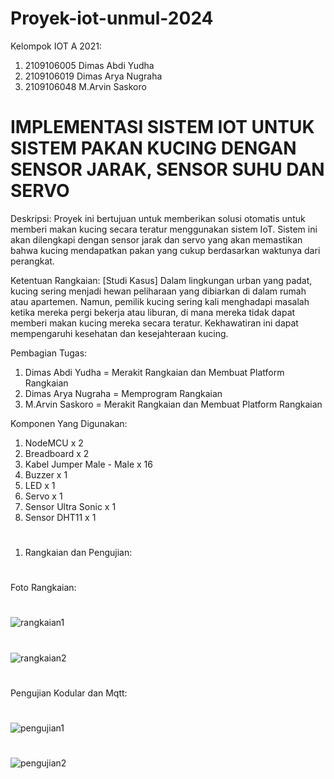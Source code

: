 # Proyek-iot-unmul-2024
Kelompok IOT A 2021:
1. 2109106005 Dimas Abdi Yudha
2. 2109106019 Dimas Arya Nugraha
3. 2109106048 M.Arvin Saskoro


# IMPLEMENTASI SISTEM IOT UNTUK SISTEM PAKAN KUCING DENGAN SENSOR JARAK, SENSOR SUHU DAN SERVO
Deskripsi:
Proyek ini bertujuan untuk memberikan solusi otomatis untuk memberi makan kucing secara teratur menggunakan sistem IoT. Sistem ini akan dilengkapi dengan sensor jarak dan servo yang akan memastikan bahwa kucing mendapatkan pakan yang cukup berdasarkan waktunya dari perangkat.

Ketentuan Rangkaian:
[Studi Kasus]
Dalam lingkungan urban yang padat, kucing sering menjadi hewan peliharaan yang dibiarkan di dalam rumah atau apartemen. Namun, pemilik kucing sering kali menghadapi masalah ketika mereka pergi bekerja atau liburan, di mana mereka tidak dapat memberi makan kucing mereka secara teratur. Kekhawatiran ini dapat mempengaruhi kesehatan dan kesejahteraan kucing.

Pembagian Tugas:
1. Dimas Abdi Yudha = Merakit Rangkaian dan Membuat Platform Rangkaian
2. Dimas Arya Nugraha = Memprogram Rangkaian
3. M.Arvin Saskoro = Merakit Rangkaian dan Membuat Platform Rangkaian

Komponen Yang Digunakan:
1.	NodeMCU x 2
2.	Breadboard x 2
3.	Kabel Jumper Male - Male x 16
4.	Buzzer x 1
5.	LED x 1
6.	Servo x 1
7.	Sensor Ultra Sonic x 1
8.	Sensor DHT11 x 1


#
1. Rangkaian dan Pengujian:
#
Foto Rangkaian:
#
![rangkaian1](https://github.com/DimasYudha1223/UAS_IOT_A/assets/93185675/39752816-bcb0-40c7-a91e-c35fd6f78375)
#
![rangkaian2](https://github.com/DimasYudha1223/UAS_IOT_A/assets/93185675/be35ea8c-40a3-4f3b-8e49-f12ec30aaf8c)
#

#
Pengujian Kodular dan Mqtt:
#
![pengujian1](https://github.com/DimasYudha1223/UAS_IOT_A/assets/93185675/e033c092-836c-4f4a-97b8-8e6eee0237ad)
#
![pengujian2](https://github.com/DimasYudha1223/UAS_IOT_A/assets/93185675/c54ac484-f367-4972-875d-5c749852c07a)
#



